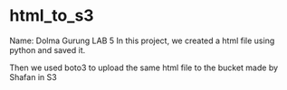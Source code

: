 # html_to_s3

Name: Dolma Gurung
LAB 5
In this project, we created a html file using python and saved it.

Then we used boto3 to upload the same html file to the bucket made by Shafan in S3